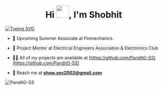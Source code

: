 <h1 align="center">Hi <img src="https://raw.githubusercontent.com/PanditG-SS/PanditG-SS/Hi.gif" width="40px" />, I'm Shobhit</h1>

[![Typing SVG](https://readme-typing-svg.demolab.com?font=Fira+Code&size=15&pause=1000&center=true&vCenter=true&random=false&width=500&lines=Junior+at+Indian+Institute+of+Technology%2CKanpur;Electronics+%26+Coding+Enthusiast;Always+learning+new+things&center=true)](https://git.io/typing-svg)
- 🔭 Upcoming Summer Associate at Finmechanics.

- 👯 Project Mentor at Electrical Engineers Association & Electronics Club

- 👨‍💻 All of my projects are available at [https://github.com/PanditG-SS](https://github.com/PanditG-SS)

- 💬 Reach me at **show.yes2002@gmail.com**

<p align="centre"><img src="https://github-readme-stats-five-lyart.vercel.app/api?username=PanditG-SS&show_icons=true" alt="PanditG-SS" /> </p>


